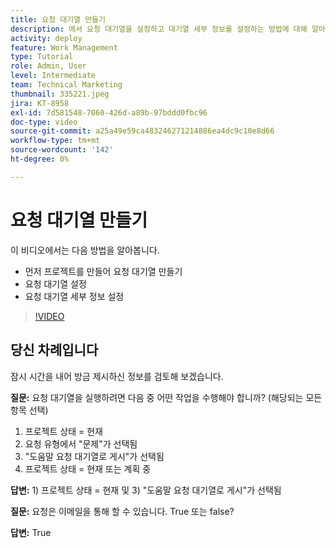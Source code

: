 ```yaml
---
title: 요청 대기열 만들기
description: 에서 요청 대기열을 설정하고 대기열 세부 정보를 설정하는 방법에 대해 알아봅니다. [!DNL  Workfront]. 다음 단계에 따라 조직에서 작업 섭취를 관리하는 데 도움이 됩니다.
activity: deploy
feature: Work Management
type: Tutorial
role: Admin, User
level: Intermediate
team: Technical Marketing
thumbnail: 335221.jpeg
jira: KT-8958
exl-id: 7d581548-7060-426d-a89b-97bddd0fbc96
doc-type: video
source-git-commit: a25a49e59ca483246271214886ea4dc9c10e8d66
workflow-type: tm+mt
source-wordcount: '142'
ht-degree: 0%

---
```


# 요청 대기열 만들기

이 비디오에서는 다음 방법을 알아봅니다.

* 먼저 프로젝트를 만들어 요청 대기열 만들기
* 요청 대기열 설정
* 요청 대기열 세부 정보 설정

>[!VIDEO](https://video.tv.adobe.com/v/335221/?quality=12&learn=on)

## 당신 차례입니다

잠시 시간을 내어 방금 제시하신 정보를 검토해 보겠습니다.

**질문:** 요청 대기열을 실행하려면 다음 중 어떤 작업을 수행해야 합니까? (해당되는 모든 항목 선택)

1. 프로젝트 상태 = 현재
1. 요청 유형에서 &quot;문제&quot;가 선택됨
1. &quot;도움말 요청 대기열로 게시&quot;가 선택됨
1. 프로젝트 상태 = 현재 또는 계획 중

**답변:** 1) 프로젝트 상태 = 현재 및 3) &quot;도움말 요청 대기열로 게시&quot;가 선택됨

**질문:** 요청은 이메일을 통해 할 수 있습니다. True 또는 false?

**답변:** True

